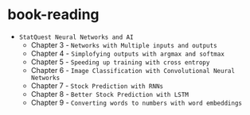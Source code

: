 # book-reading

* `StatQuest Neural Networks and AI`
    - Chapter 3 - `Networks with Multiple inputs and outputs`
    - Chapter 4 - `Simplofying outputs with argmax and softmax`
    - Chapter 5 - `Speeding up training with cross entropy`
    - Chapter 6 - `Image Classification with Convolutional Neural Networks`
    - Chapter 7 - `Stock Prediction with RNNs`
    - Chapter 8 - `Better Stock Prediction with LSTM`
    - Chapter 9 - `Converting words to numbers with word embeddings` 